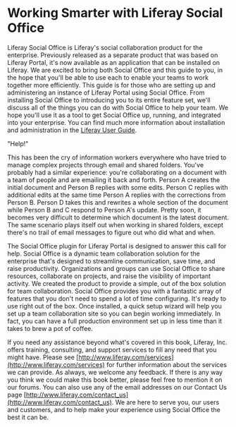 # Working Smarter with Liferay Social Office [](id=working-smarter-with-liferay-social-office)

Liferay Social Office is Liferay's social collaboration product for the
enterprise. Previously released as a separate product that was based on Liferay
Portal, it's now available as an application that can be installed on Liferay.
We are excited to bring both Social Office and this guide to you, in the hope
that you'll be able to use each to enable your teams to work together more
efficiently. This guide is for those who are setting up and administering an instance of
Liferay Portal using Social Office. From installing Social Office to introducing
you to its entire feature set, we'll discuss all of the things you can do with
Social Office to help your team. We hope you'll use it as a tool to get Social
Office up, running, and integrated into your enterprise. You can find much more
information about installation and administration in the
[Liferay User Guide](/discover/portal/-/knowledge_base/6-1/what-is-liferay).

"Help!"

This has been the cry of information workers everywhere who have tried to manage
complex projects through email and shared folders. You've probably had a similar
experience: you're collaborating on a document with a team of people and are
emailing it back and forth. Person A creates the initial document and Person
B replies with some edits. Person C replies with additional edits at the same
time Person A replies with the corrections from Person B. Person D takes this
and rewrites a whole section of the document while Person B and C respond to
Person A's update. Pretty soon, it becomes very difficult to determine which
document is the latest document. The same scenario plays itself out when working in shared folders,
except there's no trail of email messages to figure out who did what and when.

The Social Office plugin for Liferay Portal is designed to answer this call for
help. Social Office is a dynamic team collaboration solution for the enterprise that's
designed to streamline communication, save time, and raise productivity.
Organizations and groups can use Social Office to share resources, collaborate
on projects, and raise the visibility of important activity. We created the product 
to provide a simple, out of the box solution for team collaboration. Social Office provides
you with a fantastic array of features that you don't need to spend a lot of
time configuring. It's ready to use right out of the box. Once installed, a 
quick setup wizard will help you set up a team collaboration site so you can begin working 
immediately. In fact, you can have a full production environment set up in
less time than it takes to brew a pot of coffee.

If you need any assistance beyond what's covered in this book, Liferay, Inc.
offers training, consulting, and support services to fill any need that you
might have. Please see [http://www.liferay.com/services](http://www.liferay.com/services) for further
information about the services we can provide. As always, we welcome any
feedback. If there is any way you think we could make this book better, please
feel free to mention it on our forums. You can also use any of the email
addresses on our Contact Us page
[http://www.liferay.com/contact_us](http://www.liferay.com/contact_us). We are
here to serve you, our users and customers, and to help make your experience
using Social Office the best it can be.
